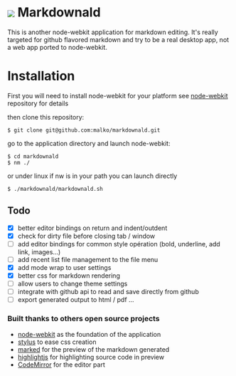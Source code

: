# <img src="https://raw.github.com/malko/markdownald/master/markdownald.png" valign="middle"/> Markdownald
This is another node-webkit application for markdown editing.
It's really targeted for github flavored markdown and try to be a real desktop app, not a web app ported to node-webkit.

# Installation
First you will need to install node-webkit for your platform see [node-webkit](https://github.com/rogerwang/node-webkit) repository for details

then clone this repository:
```
$ git clone git@github.com:malko/markdownald.git
```

go to the application directory and launch node-webkit:
```
$ cd markdownald
$ nm ./
```
or under linux if nw is in your path you can launch directly 
```
$ ./markdownald/markdownald.sh
```

## Todo
- [x] better editor bindings on return and indent/outdent
- [x] check for dirty file before closing tab / window
- [ ] add editor bindings for common style opération (bold, underline, add link, images...)
- [ ] add recent list file management to the file menu
- [x] add mode wrap to user settings
- [x] better css for markdown rendering
- [ ] allow users to change theme settings
- [ ] integrate with github api to read and save directly from github
- [ ] export generated output to html / pdf ...

### Built thanks to others open source projects
- [node-webkit](https://github.com/rogerwang/node-webkit) as the foundation of the application
- [stylus](http://learnboost.github.io/stylus/) to ease css creation
- [marked](https://github.com/chjj/marked) for the preview of the markdown generated
- [highlightjs](https://github.com/isagalaev/highlight.js) for highlighting source code in preview
- [CodeMirror](http://codemirror.net/) for the editor part

